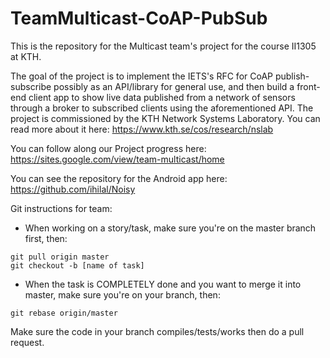 # TeamMulticast-CoAP-PubSub
This is the repository for the Multicast team's project for the course II1305 at KTH.


The goal of the project is to implement the IETS's RFC for CoAP publish-subscribe possibly as an API/library for general use, and then build a front-end client app to show live data published from a network of sensors through a broker to subscribed clients using the aforementioned API. The project is commissioned by the KTH Network Systems Laboratory. You can read more about it here: https://www.kth.se/cos/research/nslab

You can follow along our Project progress here: https://sites.google.com/view/team-multicast/home

You can see the repository for the Android app here: https://github.com/ihilal/Noisy











Git instructions for team:

- When working on a story/task, make sure you're on the master branch first, then:
```
git pull origin master
git checkout -b [name of task] 
```

- When the task is COMPLETELY done and you want to merge it into master, make sure you're on your branch, then:
```
git rebase origin/master
```
Make sure the code in your branch compiles/tests/works then do a pull request.
